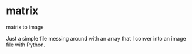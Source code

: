 # matrix
matrix to image

Just a simple file messing around with an array that I conver into an image file with Python.

